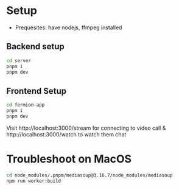 # Setup

- Prequesites: have nodejs, ffmpeg installed

## Backend setup

```bash
cd server
pnpm i
pnpm dev
```

## Frontend Setup

```bash
cd fermion-app
pnpm i
pnpm dev
```

Visit http://localhost:3000/stream for connecting to video call & http://localhost:3000/watch to watch them chat


# Troubleshoot on MacOS
```bash
cd node_modules/.pnpm/mediasoup@3.16.7/node_modules/mediasoup
npm run worker:build
```
